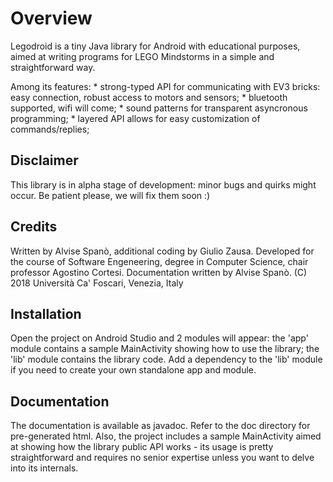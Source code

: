 # Overview

Legodroid is a tiny Java library for Android with educational purposes, aimed at writing programs for LEGO Mindstorms in a simple and straightforward way.

Among its features:
    * strong-typed API for communicating with EV3 bricks: easy connection, robust access to motors and sensors;
    * bluetooth supported, wifi will come;
    * sound patterns for transparent asyncronous programming;
    * layered API allows for easy customization of commands/replies;

## Disclaimer

This library is in alpha stage of development: minor bugs and quirks might occur. Be patient please, we will fix them soon :)
    
## Credits

Written by Alvise Spanò, additional coding by Giulio Zausa.
Developed for the course of Software Engeneering, degree in Computer Science, chair professor Agostino Cortesi.
Documentation written by Alvise Spanò.
(C) 2018 Università Ca' Foscari, Venezia, Italy
        
## Installation

Open the project on Android Studio and 2 modules will appear: the 'app' module contains a sample MainActivity showing how to use the library; the 'lib' module contains the library code. Add a dependency to the 'lib' module if you need to create your own standalone app and module.

## Documentation

The documentation is available as javadoc. Refer to the doc directory for pre-generated html.
Also, the project includes a sample MainActivity aimed at showing how the library public API works - its usage is pretty straightforward and requires no senior expertise unless you want to delve into its internals.
